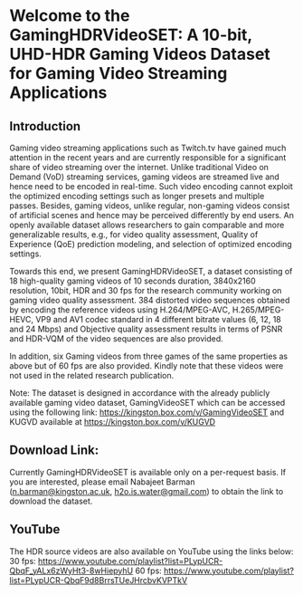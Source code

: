 # Welcome to the GamingHDRVideoSET: A 10-bit, UHD-HDR Gaming Videos Dataset for Gaming Video Streaming Applications

## Introduction
Gaming video streaming applications such as Twitch.tv have gained much attention in the recent years and are currently responsible for a significant share of video streaming over the internet. Unlike traditional Video on Demand (VoD) streaming services, gaming videos are streamed live and hence need to be encoded in real-time. Such video encoding cannot exploit the optimized encoding settings such as longer presets and multiple passes. Besides, gaming videos, unlike regular, non-gaming videos consist of artificial scenes and hence may be perceived differently by end users. An openly available dataset allows researchers to gain comparable and more generalizable results, e.g., for video quality assessment, Quality of Experience (QoE) prediction modeling, and selection of optimized encoding settings.

Towards this end, we present GamingHDRVideoSET, a dataset consisting of 18 high-quality gaming videos of 10 seconds duration, 3840x2160 resolution, 10bit, HDR and 30 fps for the research community working on gaming video quality assessment. 384 distorted video sequences obtained by encoding the reference videos using H.264/MPEG-AVC, H.265/MPEG-HEVC, VP9 and AV1 codec standard in 4 different bitrate values (6, 12, 18 and 24 Mbps) and Objective quality assessment results in terms of PSNR and HDR-VQM of the video sequences are also provided.

In addition, six Gaming videos from three games of the same properties as above but of 60 fps are also provided. Kindly note that these videos were not used in the related research publication.

Note: The dataset is designed in accordance with the already publicly available gaming video dataset, GamingVideoSET which can be accessed using the following link: https://kingston.box.com/v/GamingVideoSET and KUGVD available at https://kingston.box.com/v/KUGVD 


## Download Link: 

Currently GamingHDRVideoSET is available only on a per-request basis. If you are interested, please email Nabajeet Barman (n.barman@kingston.ac.uk, h2o.is.water@gmail.com) to obtain the link to download the dataset.

## YouTube

The HDR source videos are also available on YouTube using the links below:
30 fps: https://www.youtube.com/playlist?list=PLypUCR-QbqF_yALx6zWyHt3-8wHiepyhU 
60 fps: https://www.youtube.com/playlist?list=PLypUCR-QbqF9d8BrrsTUeJHrcbvKVPTkV

